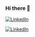 ### Hi there 👋

[![LinkedIn](https://img.shields.io/badge/-LinkedIn-blue?style=flat-square&logo=linkedin&logoColor=white&link=https://www.linkedin.com/in/your_username/)]([https://www.linkedin.com/in/your_username/](https://www.linkedin.com/in/david-legosz-5b9007149/))

[![LinkedIn](https://img.shields.io/badge/-LinkedIn-blue?style=flat-square&logo=linkedin&logoColor=white&link=https://www.linkedin.com/in/your_username/)](https://www.linkedin.com/in/David_Legosz/)


<!--
**Dlegosz/Dlegosz** is a ✨ _special_ ✨ repository because its `README.md` (this file) appears on your GitHub profile.

Here are some ideas to get you started:

- 🔭 I’m currently working on ...
- 🌱 I’m currently learning ...
- 👯 I’m looking to collaborate on ...
- 🤔 I’m looking for help with ...
- 💬 Ask me about ...
- 📫 How to reach me: ...
- 😄 Pronouns: ...
- ⚡ Fun fact: ...
-->
